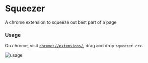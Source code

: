 Squeezer
========

A chrome extension to squeeze out best part of a page

### Usage

On chrome, visit [`chrome://extensions/`]("chrome://extensions/"), drag and drop `squeezer.crx`.

![usage](https://cloud.githubusercontent.com/assets/1394393/9830863/886eef08-5971-11e5-9c5a-a1785806a89f.gif)


